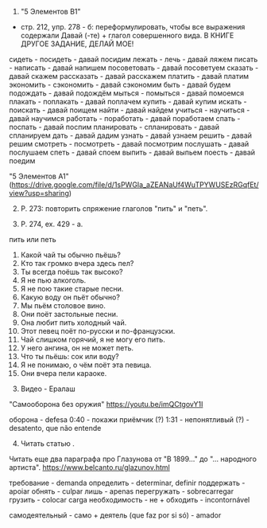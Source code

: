 1) "5 Элементов B1"

- стр. 212, упр. 278 - б: переформулировать, чтобы все выражения содержали Давай (-те) + глагол совершенного вида. В КНИГЕ ДРУГОЕ ЗАДАНИЕ, ДЕЛАЙ МОЕ!

сидеть - посидеть - давай посидим
лежать - лечь - давай ляжем
писать - написать - давай напишем
посоветовать - давай посоветуем
сказать - давай скажем 
рассказать - давай расскажем
платить - давай платим
экономить - сэкономить - давай сэкономим
быть - давай будем
подождать - давай подождём 
мыться - помыться - давай помоемся
плакать - поплакать - давай поплачем
купить - давай купим
искать - поискать - давай поищем
найти - давай найдем
учиться - научиться - давай научимся
работать - поработать - давай поработаем
спать - поспать - давай поспим
планировать - спланировать - давай спланируем
дать - давай дадим
узнать - давай узнаем
решить - давай решим
смотреть - посмотреть - давай посмотрим
послушать - давай послушаем
спеть - давай споем
выпить - давай выпьем
поесть - давай поедим

"5 Элементов A1" (https://drive.google.com/file/d/1sPWGIa_aZEANaUf4WuTPYWUSEzRGqfEt/view?usp=sharing)

2) P. 273: повторить спряжение глаголов "пить" и "петь". 

3) P. 274, ex. 429 - a.

пить или петь
1. Какой чай ты обычно пьёшь?
2. Кто так громко вчера здесь пел?
3. Ты всегда поёшь так высоко?
4. Я не пью алкоголь.
5. Я не пою такие старые песни.
6. Какую воду он пьёт обычно?
7. Мы пьём столовое вино.
8. Они поёт застольные песни.
9. Она любит пить холодный чай.
10. Этот певец поёт по-русски и по-французски.
11. Чай слишком горячий, я не могу его пить.
12. У него ангина, он не может петь.
13. Что ты пьёшь: сок или воду?
14. Я не понимаю, о чём поёт эта певица.
15. Они вчера пели караоке.

3) Видео - Ералаш

"Самооборона без оружия"
https://youtu.be/imQCtgovY1I

оборона - defesa
0:40 - покажи приёмчик (?)
1:31 - непонятливый (?) - desatento, que não entende

4) Читать статью .

Читать еще два параграфа про Глазунова от "В 1899..." до "... народного артиста".
https://www.belcanto.ru/glazunov.html

требование - demanda
определить - determinar, definir
поддержать - apoiar
обнять - culpar
лишь - apenas
перегружать - sobrecarregar  
грузить - colocar carga
необходимость - не + обходить - incontornável

самодеятельный - само + деятель (que faz por si só) - amador
